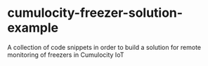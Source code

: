 # cumulocity-freezer-solution-example
A collection of code snippets in order to build a solution for remote monitoring of freezers in Cumulocity IoT
